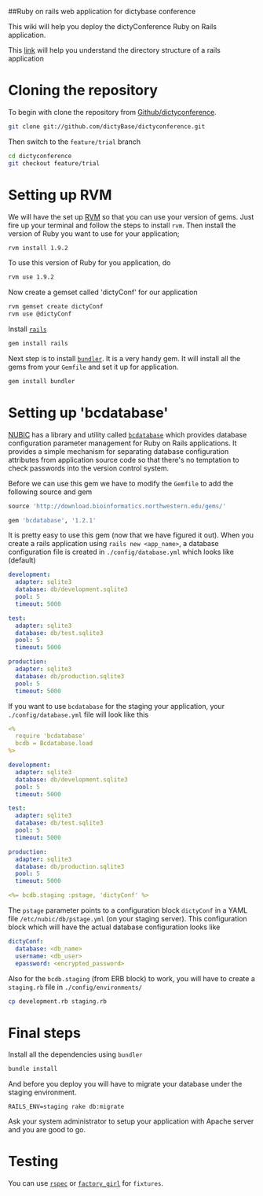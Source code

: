 ##Ruby on rails web application for dictybase conference 

This wiki will help you deploy the dictyConference Ruby on Rails application.

This [link](http://www.tutorialspoint.com/ruby-on-rails/rails-directory-structure.htm) will help you understand the directory structure of a rails application

# Cloning the repository
To begin with clone the repository from [Github/dictyconference](https://github.com/dictyBase/dictyconference/tree/feature/trial).
 
```bash
git clone git://github.com/dictyBase/dictyconference.git
```
Then switch to the ```feature/trial``` branch

```bash
cd dictyconference
git checkout feature/trial
```

# Setting up RVM
We will have the set up [RVM](https://rvm.beginrescueend.com/) so that you can use your version of gems. Just fire up your terminal and follow the steps to install ```rvm```.
Then install the version of Ruby you want to use for your application;

```bash
rvm install 1.9.2
```

To use this version of Ruby for you application, do
```bash
rvm use 1.9.2
```
Now create a gemset called 'dictyConf' for our application
```bash
rvm gemset create dictyConf
rvm use @dictyConf
```
Install [```rails```](http://rubyonrails.org/)
```bash
gem install rails
```
Next step is to install [```bundler```](http://gembundler.com/). It is a very handy gem. It will install all the gems from your ```Gemfile``` and set it up for application.
```bash
gem install bundler
```

# Setting up 'bcdatabase'
[NUBIC](http://www.nucats.northwestern.edu/clinical-research-resources/data-collection-biomedical-informatics-and-nubic/bioinformatics-overview.html) has a library and utility called [```bcdatabase```](https://github.com/NUBIC/bcdatabase) which provides database configuration parameter management for Ruby on Rails applications. It provides a simple mechanism for separating database configuration attributes from application source code so that there's no temptation to check passwords into the version control system.

Before we can use this gem we have to modify the ```Gemfile``` to add the following source and gem
```ruby
source 'http://download.bioinformatics.northwestern.edu/gems/'

gem 'bcdatabase', '1.2.1'
```
It is pretty easy to use this gem (now that we have figured it out). When you create a rails application using ```rails new <app_name>```, a database configuration file is created in ```./config/database.yml``` which looks like (default)
```yaml
development:
  adapter: sqlite3
  database: db/development.sqlite3
  pool: 5
  timeout: 5000

test:
  adapter: sqlite3
  database: db/test.sqlite3
  pool: 5
  timeout: 5000

production:
  adapter: sqlite3
  database: db/production.sqlite3
  pool: 5
  timeout: 5000
```
If you want to use ```bcdatabase``` for the staging your application, your ```./config/database.yml``` file will look like this
```yaml
<%
  require 'bcdatabase'
  bcdb = Bcdatabase.load
%>

development:
  adapter: sqlite3
  database: db/development.sqlite3
  pool: 5
  timeout: 5000

test:
  adapter: sqlite3
  database: db/test.sqlite3
  pool: 5
  timeout: 5000

production:
  adapter: sqlite3
  database: db/production.sqlite3
  pool: 5
  timeout: 5000

<%= bcdb.staging :pstage, 'dictyConf' %>
```
The ```pstage``` parameter points to a configuration block ```dictyConf``` in a YAML file ```/etc/nubic/db/pstage.yml``` (on your staging server). This configuration block which will have the actual database configuration looks like
```yaml
dictyConf:
  database: <db_name>
  username: <db_user>
  epassword: <encrypted_password>
```
Also for the ```bcdb.staging``` (from ERB block) to work, you will have to create a ```staging.rb``` file in ```./config/environments/```
```bash
cp development.rb staging.rb
```
# Final steps
Install all the dependencies using ```bundler```
```bash
bundle install
```
And before you deploy you will have to migrate your database under the staging environment.
```rails
RAILS_ENV=staging rake db:migrate
```

Ask your system administrator to setup your application with Apache server and you are good to go.

# Testing
You can use [```rspec```](http://rspec.info/) or [```factory_girl```](https://github.com/thoughtbot/factory_girl) for ```fixtures```.
